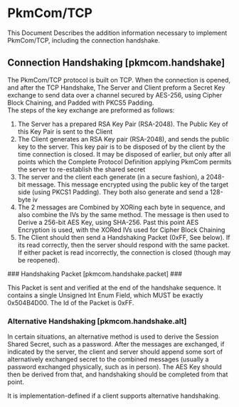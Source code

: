 # PkmCom/TCP 

This Document Describes the addition information necessary to implement PkmCom/TCP, including the connection handshake.

## Connection Handshaking [pkmcom.handshake]


The PkmCom/TCP protocol is built on TCP. When the connection is opened, and after the TCP Handshake, The Server and Client preform a Secret Key exchange to send data over a channel secured by AES-256, using Cipher Block Chaining, and Padded with PKCS5 Padding.<br/>
The steps of the key exchange are preformed as follows:
<ol type="1">
<li>The Server has a prepared RSA Key Pair (RSA-2048). The Public Key of this Key Pair is sent to the Client</li>
<li>The Client generates an RSA Key pair (RSA-2048), and sends the public key to the server. This key pair is to be disposed of by the client by the time connection is closed. It may be disposed of earlier, but only after all points which the Complete Protocol Definition applying PkmCom permits the server to re-establish the shared secret</li>
<li>The server and the client each generate (in a secure fashion), a 2048-bit message. This message encrypted using the public key of the target side (using PKCS1 Padding). They both also generate and send a 128-byte iv</li>
<li>The 2 messages are Combined by XORing each byte in sequence, and also combine the IVs by the same method. The message is then used to Derive a 256-bit AES Key, using SHA-256. Past this point AES Encryption is used, with the XORed IVs used for Cipher Block Chaining</li>
<li>The Client should then send a Handshaking Packet (0xFF, See below). If its read correctly, then the server should respond with the same packet. If either packet is read incorrectly, the connection is closed (though may be reopened).</li>
</ol>
### Handshaking Packet [pkmcom.handshake.packet] ###



This Packet is sent and verified at the end of the handshake sequence. It contains a single Unsigned Int Enum Field, which MUST be exactly 0x504B4D00. The Id of the Packet is 0xFF.

### Alternative Handshaking [pkmcom.handshake.alt]

In certain situations, an alternative method is used to derive the Session Shared Secret, such as a password. 
After the messages are exchanged, if indicated by the server, the client and server should append some sort of alternatively exchanged secret to the combined messages (usually a password exchanged physically, such as in person). The AES Key should then be derived from that, and handshaking should be completed from that point. 

It is implementation-defined if a client supports alternative handshaking. 
